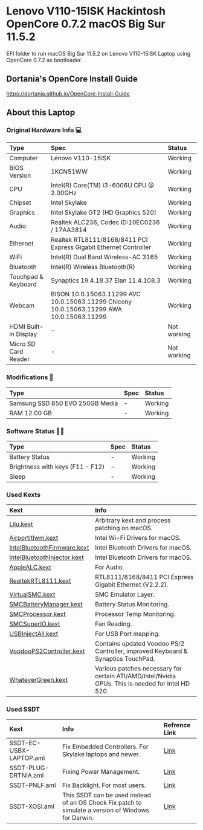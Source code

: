  
# Lenovo V110-15ISK Hackintosh OpenCore 0.7.2 macOS Big Sur 11.5.2

EFI folder to run macOS Big Sur 11.5.2 on Lenovo V110-15ISK Laptop using OpenCore 0.7.2 as bootloader.

## Dortania's OpenCore Install Guide

https://dortania.github.io/OpenCore-Install-Guide

## About this Laptop

### Original Hardware Info 💻

Type | Spec | Status
:---------|:---------|:----------
Computer		| Lenovo V110-15ISK   | Working
BIOS Version	| 1KCN51WW | Working
CPU				| Intel(R) Core(TM) i3-6006U CPU @ 2.00GHz | Working
Chipset			| Intel Skylake | Working
Graphics		| Intel Skylake GT2 [HD Graphics 520] | Working
Audio			| Realtek ALC236, Codec ID:10EC0236 / 17AA3814 | Working
Ethernet		| Realtek RTL8111/8168/8411 PCI Express Gigabit Ethernet Controller | Working
WiFi			| Intel(R) Dual Band Wireless-AC 3165 | Working
Bluetooth		| Intel(R) Wireless Bluetooth(R) | Working
Touchpad & Keyboard		| Synaptics 19.4.18.37 Elan 11.4.108.3 | Working
Webcam		    | BISON 10.0.15063.11299 AVC 10.0.15063.11299 Chicony 10.0.15063.11299 AWA 10.0.15063.11299 | Working
HDMI Built-in Display | - | Not working
Micro SD Card Reader | - | Not working

### Modifications 🔨

Type | Spec | Status
:--------- |:---------|:----------
Samsung SSD 850 EVO 250GB Media | - | Working
RAM 12.00 GB | - | Working

### Software Status 👨‍💻

Type | Spec | Status
:---------|:---------|:----------
Battery Status | - | Working
Brightness with keys (F11 - F12) | - | Working
Sleep | - |  Working

### Used Kexts 
 
Kext | Info 
:---------|:---------
[Lilu.kext](https://github.com/acidanthera/Lilu) | Arbitrary kext and process patching on macOS.
[AirportItlwm.kext](https://github.com/OpenIntelWireless/itlwm) | Intel Wi-Fi Drivers for macOS.
[IntelBluetoothFirmware.kext](https://github.com/OpenIntelWireless/IntelBluetoothFirmware) | Intel Bluetooth Drivers for macOS.
[IntelBluetoothInjector.kext](https://github.com/OpenIntelWireless/IntelBluetoothFirmware) | Intel Bluetooth Drivers for macOS.
[AppleALC.kext](https://github.com/acidanthera/AppleALC) | For Audio.
[RealtekRTL8111.kext](https://github.com/Mieze/RTL8111_driver_for_OS_X) | RTL8111/8168/8411 PCI Express Gigabit Ethernet (V2.2.2).
[VirtualSMC.kext](https://github.com/acidanthera/VirtualSMC) | SMC Emulator Layer.
[SMCBatteryManager.kext](https://github.com/acidanthera/VirtualSMC) | Battery Status Monitoring.
[SMCProcessor.kext](https://github.com/acidanthera/VirtualSMC) | Processor Temp Monitoring.
[SMCSuperIO.kext](https://github.com/acidanthera/VirtualSMC) | Fan Reading.
[USBInjectAll.kext](https://github.com/Sniki/OS-X-USB-Inject-All) | For USB Port mapping.
[VoodooPS2Controller.kext](https://github.com/RehabMan/OS-X-Voodoo-PS2-Controller) | Contains updated Voodoo PS/2 Controller, improved Keyboard & Synaptics TouchPad.
[WhateverGreen.kext](https://github.com/acidanthera/WhateverGreen) | Various patches necessary for certain ATI/AMD/Intel/Nvidia GPUs. This is needed for Intel HD 520.

### Used SSDT 

Kext | Info | Refrence Link 
:---------|:--------- |:---------
SSDT-EC-USBX-LAPTOP.aml | Fix Embedded Controllers. For Skylake laptops and newer. | [Link](https://dortania.github.io/Getting-Started-With-ACPI/Universal/ec-fix.html#fixing-embedded-controller-ssdt-ecusbx)
SSDT-PLUG-DRTNIA.aml | Fixing Power Management. | [Link](https://dortania.github.io/Getting-Started-With-ACPI/Universal/plug.html)
SSDT-PNLF.aml | Fix Backlight. For most users. | [Link](https://dortania.github.io/Getting-Started-With-ACPI/Laptops/backlight.html)
SSDT-XOSI.aml | This SSDT can be used instead of an OS Check Fix patch to simulate a version of Windows for Darwin. | [Link](https://dortania.github.io/Getting-Started-With-ACPI/ssdt-methods/ssdt-prebuilt.html#trackpad)
